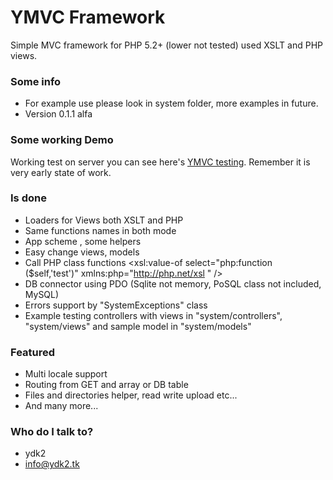# YMVC Framework #

Simple MVC framework for PHP 5.2+ (lower not tested) used XSLT and PHP views.

### Some info ###

* For example use please look in system folder, more examples in future.
* Version 0.1.1 alfa

### Some working Demo  ###

Working test on server you can see here's  [YMVC testing](http://ymvc.ydk2.tk/). 
Remember it is very early state of work.

### Is done ###

* Loaders for Views both XSLT and PHP
* Same functions names in both mode
* App scheme , some helpers
* Easy change views, models 
* Call PHP class functions <!-- language: lang-xml --> &lt;xsl:value-of select=&quot;php:function ($self,'test')&quot; xmlns:php=&quot;http://php.net/xsl &quot; /&gt;
* DB connector using PDO (Sqlite not memory, PoSQL class not included, MySQL)
* Errors support by "SystemExceptions" class 
* Example testing controllers with views in "system/controllers", "system/views" and sample model in "system/models"

### Featured ###

* Multi locale support
* Routing from GET and array or DB table
* Files and directories helper, read write upload etc...
* And many more...


### Who do I talk to? ###

* ydk2
* info@ydk2.tk